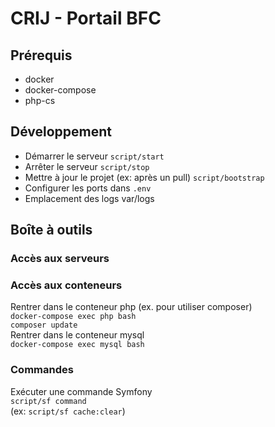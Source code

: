 # CRIJ - Portail BFC

## Prérequis
* docker
* docker-compose
* php-cs

## Développement
* Démarrer le serveur `script/start`
* Arrêter le serveur `script/stop`
* Mettre à jour le projet (ex: après un pull) `script/bootstrap`
* Configurer les ports dans `.env`
* Emplacement des logs var/logs

## Boîte à outils
### Accès aux serveurs

### Accès aux conteneurs

Rentrer dans le conteneur php (ex. pour utiliser composer)  
`docker-compose exec php bash`   
`composer update`   
Rentrer dans le conteneur mysql  
`docker-compose exec mysql bash` 

### Commandes

Exécuter une commande Symfony  
`script/sf command`  
(ex: `script/sf cache:clear`)


